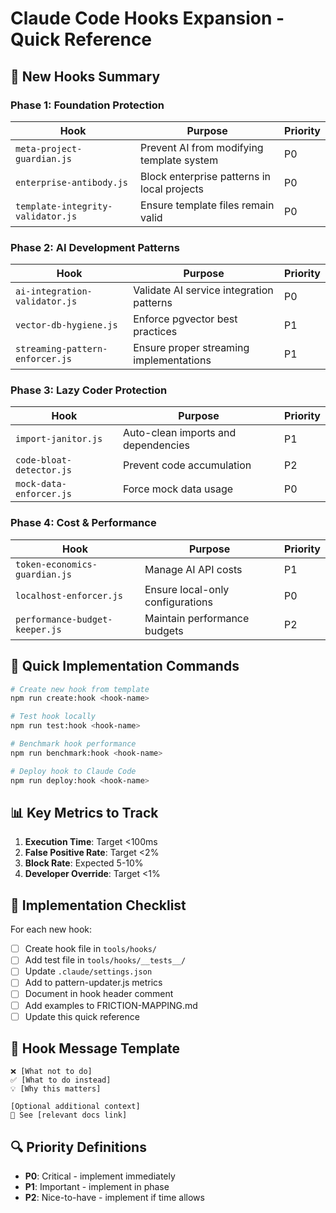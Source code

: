 # Claude Code Hooks Expansion - Quick Reference

## 🎯 New Hooks Summary

### Phase 1: Foundation Protection
| Hook | Purpose | Priority |
|------|---------|----------|
| `meta-project-guardian.js` | Prevent AI from modifying template system | P0 |
| `enterprise-antibody.js` | Block enterprise patterns in local projects | P0 |
| `template-integrity-validator.js` | Ensure template files remain valid | P0 |

### Phase 2: AI Development Patterns
| Hook | Purpose | Priority |
|------|---------|----------|
| `ai-integration-validator.js` | Validate AI service integration patterns | P0 |
| `vector-db-hygiene.js` | Enforce pgvector best practices | P1 |
| `streaming-pattern-enforcer.js` | Ensure proper streaming implementations | P1 |

### Phase 3: Lazy Coder Protection
| Hook | Purpose | Priority |
|------|---------|----------|
| `import-janitor.js` | Auto-clean imports and dependencies | P1 |
| `code-bloat-detector.js` | Prevent code accumulation | P2 |
| `mock-data-enforcer.js` | Force mock data usage | P0 |

### Phase 4: Cost & Performance
| Hook | Purpose | Priority |
|------|---------|----------|
| `token-economics-guardian.js` | Manage AI API costs | P1 |
| `localhost-enforcer.js` | Ensure local-only configurations | P0 |
| `performance-budget-keeper.js` | Maintain performance budgets | P2 |

## 🚀 Quick Implementation Commands

```bash
# Create new hook from template
npm run create:hook <hook-name>

# Test hook locally
npm run test:hook <hook-name>

# Benchmark hook performance
npm run benchmark:hook <hook-name>

# Deploy hook to Claude Code
npm run deploy:hook <hook-name>
```

## 📊 Key Metrics to Track

1. **Execution Time**: Target <100ms
2. **False Positive Rate**: Target <2%
3. **Block Rate**: Expected 5-10%
4. **Developer Override**: Target <1%

## 🔧 Implementation Checklist

For each new hook:
- [ ] Create hook file in `tools/hooks/`
- [ ] Add test file in `tools/hooks/__tests__/`
- [ ] Update `.claude/settings.json`
- [ ] Add to pattern-updater.js metrics
- [ ] Document in hook header comment
- [ ] Add examples to FRICTION-MAPPING.md
- [ ] Update this quick reference

## 🎨 Hook Message Template

```
❌ [What not to do]
✅ [What to do instead]
💡 [Why this matters]

[Optional additional context]
📖 See [relevant docs link]
```

## 🔍 Priority Definitions

- **P0**: Critical - implement immediately
- **P1**: Important - implement in phase
- **P2**: Nice-to-have - implement if time allows